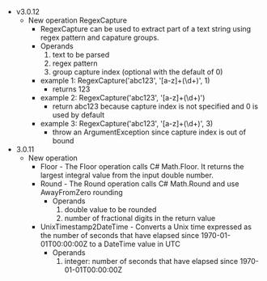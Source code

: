 * v3.0.12
	* New operation RegexCapture
		* RegexCapture can be used to extract part of a text string using regex pattern and capature groups.
		* Operands
			1. text to be parsed
			2. regex pattern
			3. group capture index (optional with the default of 0)
		* example 1: RegexCapture('abc123', '[a-z]+(\\d+)', 1)
			* returns 123
		* example 2: RegexCapture('abc123', '[a-z]+(\\d+)')
			* return abc123 because capture index is not specified and 0 is used by default
		* example 3: RegexCapture('abc123', '[a-z]+(\\d+)', 3)
			* throw an ArgumentException since capture index is out of bound
* 3.0.11
	* New operation 
		* Floor - The Floor operation calls C# Math.Floor.  It returns the largest integral value from the input double number.
		* Round - The Round operation calls C# Math.Round and use AwayFromZero rounding
			* Operands
				1. double value to be rounded
				2. number of fractional digits in the return value
		* UnixTimestamp2DateTime - Converts a Unix time expressed as the number of seconds that have elapsed since 1970-01-01T00:00:00Z to a DateTime value in UTC
			* Operands
				1. integer: number of seconds that have elapsed since 1970-01-01T00:00:00Z
		


